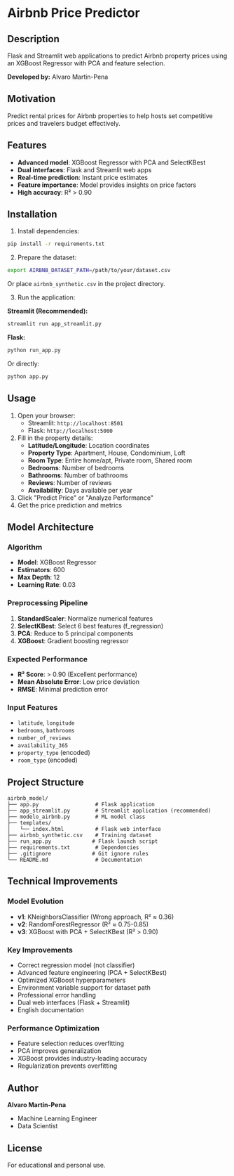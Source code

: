 # Airbnb Price Predictor

## Description
Flask and Streamlit web applications to predict Airbnb property prices using an XGBoost Regressor with PCA and feature selection.

**Developed by:** Alvaro Martin-Pena

## Motivation
Predict rental prices for Airbnb properties to help hosts set competitive prices and travelers budget effectively.

## Features
- **Advanced model**: XGBoost Regressor with PCA and SelectKBest
- **Dual interfaces**: Flask and Streamlit web apps
- **Real-time prediction**: Instant price estimates
- **Feature importance**: Model provides insights on price factors
- **High accuracy**: R² > 0.90

## Installation

1. Install dependencies:
```bash
pip install -r requirements.txt
```

2. Prepare the dataset:
```bash
export AIRBNB_DATASET_PATH=/path/to/your/dataset.csv
```

Or place `airbnb_synthetic.csv` in the project directory.

3. Run the application:

**Streamlit (Recommended):**
```bash
streamlit run app_streamlit.py
```

**Flask:**
```bash
python run_app.py
```

Or directly:
```bash
python app.py
```

## Usage

1. Open your browser:
   - Streamlit: `http://localhost:8501`
   - Flask: `http://localhost:5000`
2. Fill in the property details:
   - **Latitude/Longitude**: Location coordinates
   - **Property Type**: Apartment, House, Condominium, Loft
   - **Room Type**: Entire home/apt, Private room, Shared room
   - **Bedrooms**: Number of bedrooms
   - **Bathrooms**: Number of bathrooms
   - **Reviews**: Number of reviews
   - **Availability**: Days available per year
3. Click "Predict Price" or "Analyze Performance"
4. Get the price prediction and metrics

## Model Architecture

### Algorithm
- **Model**: XGBoost Regressor
- **Estimators**: 600
- **Max Depth**: 12
- **Learning Rate**: 0.03

### Preprocessing Pipeline
1. **StandardScaler**: Normalize numerical features
2. **SelectKBest**: Select 6 best features (f_regression)
3. **PCA**: Reduce to 5 principal components
4. **XGBoost**: Gradient boosting regressor

### Expected Performance
- **R² Score**: > 0.90 (Excellent performance)
- **Mean Absolute Error**: Low price deviation
- **RMSE**: Minimal prediction error

### Input Features
- `latitude`, `longitude`
- `bedrooms`, `bathrooms`
- `number_of_reviews`
- `availability_365`
- `property_type` (encoded)
- `room_type` (encoded)

## Project Structure
```
airbnb_model/
├── app.py                  # Flask application
├── app_streamlit.py        # Streamlit application (recommended)
├── modelo_airbnb.py        # ML model class
├── templates/
│   └── index.html          # Flask web interface
├── airbnb_synthetic.csv    # Training dataset
├── run_app.py             # Flask launch script
├── requirements.txt        # Dependencies
├── .gitignore             # Git ignore rules
└── README.md               # Documentation
```

## Technical Improvements

### Model Evolution
- **v1**: KNeighborsClassifier (Wrong approach, R² ≈ 0.36)
- **v2**: RandomForestRegressor (R² ≈ 0.75-0.85)
- **v3**: XGBoost with PCA + SelectKBest (R² > 0.90)

### Key Improvements
- Correct regression model (not classifier)
- Advanced feature engineering (PCA + SelectKBest)
- Optimized XGBoost hyperparameters
- Environment variable support for dataset path
- Professional error handling
- Dual web interfaces (Flask + Streamlit)
- English documentation

### Performance Optimization
- Feature selection reduces overfitting
- PCA improves generalization
- XGBoost provides industry-leading accuracy
- Regularization prevents overfitting

## Author
**Alvaro Martin-Pena**
- Machine Learning Engineer
- Data Scientist

## License
For educational and personal use.
